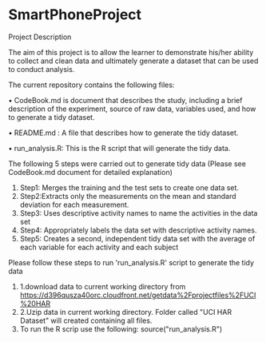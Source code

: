 SmartPhoneProject
=================

Project Description

The aim of this project is to allow the learner to demonstrate his/her ability to collect and clean data and  ultimately generate a dataset that can be used to conduct analysis. 

 The current repository contains the following files:

• CodeBook.md is document that describes the study, including a brief description of the experiment, source of raw data, variables used, and how to generate a tidy dataset. 

• README.md :  A file that describes how to generate the tidy dataset.

• run_analysis.R: This is the R script that will generate the tidy data.

The following 5 steps were carried out to generate tidy data (Please see CodeBook.md document for detailed explanation)

1.	Step1: Merges the training and the test sets to create one data set.
2.	Step2:Extracts only the measurements on the mean and standard deviation for each measurement. 
3.	Step3: Uses descriptive activity names to name the activities in the data set
4.	Step4: Appropriately labels the data set with descriptive activity names. 
5.	Step5: Creates a second, independent tidy data set with the average of each variable for each activity and each subject

Please follow these steps to run 'run_analysis.R' script to generate the tidy data

1.	1.download data to current working directory from https://d396qusza40orc.cloudfront.net/getdata%2Fprojectfiles%2FUCI%20HAR
2.	2.Uzip data in current working directory. Folder called "UCI HAR Dataset" will created containing all files.
3.	To run the R scrip use the following: source("run_analysis.R")
